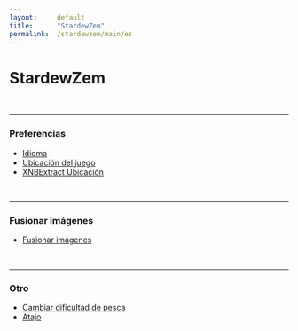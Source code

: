 ```yaml
---
layout:     default
title:      "StardewZem"
permalink:  /stardewzem/main/es
---
```

# **StardewZem**

<br/>

---
### **Preferencias**

* [Idioma](/stardewzem/config/language/es)
* [Ubicación del juego](/stardewzem/config/game_path/es)
* [XNBExtract Ubicación](/stardewzem/config/xnb_extract_path/es)

<br/>

---
### **Fusionar imágenes**

* [Fusionar imágenes](/stardewzem/image_weaver/image_weaver/es)

<br/>

---
### **Otro**

* [Cambiar dificultad de pesca](/stardewzem/misc/fish_difficulty/es)
* [Atajo](/stardewzem/misc/shortcuts/es)

<br/>
